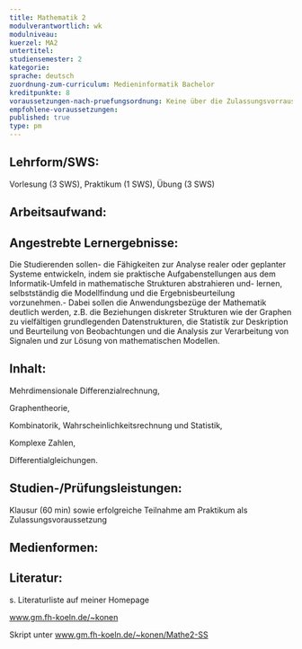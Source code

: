 ```yaml
---
title: Mathematik 2
modulverantwortlich: wk
modulniveau:
kuerzel: MA2
untertitel:
studiensemester: 2
kategorie:
sprache: deutsch
zuordnung-zum-curriculum: Medieninformatik Bachelor
kreditpunkte: 8
voraussetzungen-nach-pruefungsordnung: Keine über die Zulassungsvorrausetzungen zum Studium hinausgehenden. Der vorherige Besuch von Mathematik I ist sinnvoll, aber keine zwingende Voraussetzung.
empfohlene-voraussetzungen: 
published: true
type: pm
---
```


## Lehrform/SWS:
Vorlesung (3 SWS), Praktikum (1 SWS), Übung (3 SWS)

## Arbeitsaufwand:

## Angestrebte Lernergebnisse:
Die Studierenden sollen- die Fähigkeiten zur Analyse realer oder geplanter Systeme entwickeln, indem sie praktische Aufgabenstellungen aus dem Informatik-Umfeld in mathematische Strukturen abstrahieren und- lernen, selbstständig  die Modellfindung und die Ergebnisbeurteilung vorzunehmen.- Dabei sollen die Anwendungsbezüge der Mathematik deutlich werden, z.B. die Beziehungen diskreter Strukturen wie der Graphen zu vielfältigen grundlegenden Datenstrukturen, die Statistik zur Deskription und Beurteilung von Beobachtungen und die Analysis zur Verarbeitung von Signalen und zur Lösung von mathematischen Modellen.

## Inhalt:
Mehrdimensionale Differenzialrechnung, 

Graphentheorie, 

Kombinatorik, Wahrscheinlichkeitsrechnung und Statistik, 

Komplexe Zahlen, 

Differentialgleichungen.

## Studien-/Prüfungsleistungen:
Klausur (60 min) sowie erfolgreiche Teilnahme am Praktikum als Zulassungsvoraussetzung

## Medienformen:


## Literatur:
s. Literaturliste auf meiner Homepage 

www.gm.fh-koeln.de/~konen

Skript unter www.gm.fh-koeln.de/~konen/Mathe2-SS 



